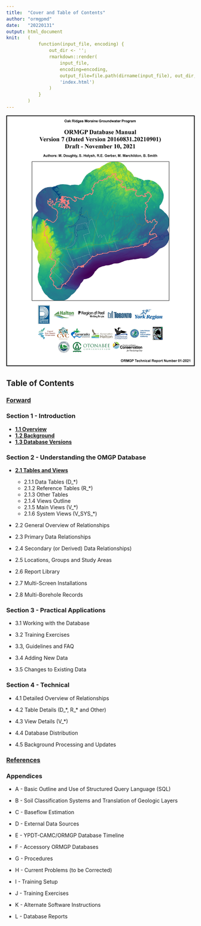 ```yaml
---
title:  "Cover and Table of Contents"
author: "ormgpmd"
date:   "20220131"
output: html_document
knit:   (
            function(input_file, encoding) {
                out_dir <- '';
                rmarkdown::render(
                    input_file,
                    encoding=encoding,
                    output_file=file.path(dirname(input_file), out_dir,
                    'index.html')
                )
            }
        )
---
```


![Cover Page](./Cover/cover.jpg)

## Table of Contents

### [Forward](./Forward/Forward.html)

### Section 1 - Introduction

* **[1.1 Overview](https://owrc.github.io/database-manual/01_Introduction/01_01-02_Overview_and_Background.html)**
* **[1.2 Background](https://owrc.github.io/database-manual/01_Introduction/01_01-02_Overview_and_Background.html)**
* **[1.3 Database Versions](https://owrc.github.io/database-manual/01_Introduction/01_03_Database_Versions.html)**

### Section 2 - Understanding the OMGP Database

* **[2.1 Tables and Views](https://owrc.github.io/database-manual/02_Understanding_ORMGP_Database/02_01_Tables_and_Views/02_01_01_Tables_and_Views.html)**

    + 2.1.1 Data Tables (D_\*)
    + 2.1.2 Reference Tables (R_\*)
    + 2.1.3 Other Tables
    + 2.1.4 Views Outline
    + 2.1.5 Main Views (V_\*)
    + 2.1.6 System Views (V_SYS_\*)

* 2.2 General Overview of Relationships

* 2.3 Primary Data Relationships

* 2.4 Secondary (or Derived) Data Relationships)

* 2.5 Locations, Groups and Study Areas

* 2.6 Report Library

* 2.7 Multi-Screen Installations

* 2.8 Multi-Borehole Records

### Section 3 - Practical Applications

* 3.1 Working with the Database

* 3.2 Training Exercises

* 3.3, Guidelines and FAQ

* 3.4 Adding New Data

* 3.5 Changes to Existing Data

### Section 4 - Technical

* 4.1 Detailed Overview of Relationships

* 4.2 Table Details (D_\*, R_\* and Other)

* 4.3 View Details (V_\*)

* 4.4 Database Distribution

* 4.5 Background Processing and Updates

### [References](./References/References.html)

### Appendices

* A - Basic Outline and Use of Structured Query Language (SQL)

* B - Soil Classification Systems and Translation of Geologic Layers

* C - Baseflow Estimation

* D - External Data Sources

* E - YPDT-CAMC/ORMGP Database Timeline

* F - Accessory ORMGP Databases

* G - Procedures

* H - Current Problems (to be Corrected)

* I - Training Setup

* J - Training Exercises

* K - Alternate Software Instructions

* L - Database Reports


